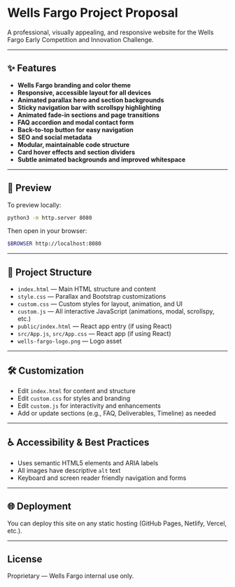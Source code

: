 # Wells Fargo Project Proposal

A professional, visually appealing, and responsive website for the Wells Fargo Early Competition and Innovation Challenge.

---

## ✨ Features

- **Wells Fargo branding and color theme**
- **Responsive, accessible layout for all devices**
- **Animated parallax hero and section backgrounds**
- **Sticky navigation bar with scrollspy highlighting**
- **Animated fade-in sections and page transitions**
- **FAQ accordion and modal contact form**
- **Back-to-top button for easy navigation**
- **SEO and social metadata**
- **Modular, maintainable code structure**
- **Card hover effects and section dividers**
- **Subtle animated backgrounds and improved whitespace**

---

## 🚀 Preview

To preview locally:

```bash
python3 -m http.server 8080
```
Then open in your browser:
```bash
$BROWSER http://localhost:8080
```

---

## 📁 Project Structure

- `index.html` — Main HTML structure and content
- `style.css` — Parallax and Bootstrap customizations
- `custom.css` — Custom styles for layout, animation, and UI
- `custom.js` — All interactive JavaScript (animations, modal, scrollspy, etc.)
- `public/index.html` — React app entry (if using React)
- `src/App.js`, `src/App.css` — React app (if using React)
- `wells-fargo-logo.png` — Logo asset

---

## 🛠️ Customization

- Edit `index.html` for content and structure
- Edit `custom.css` for styles and branding
- Edit `custom.js` for interactivity and enhancements
- Add or update sections (e.g., FAQ, Deliverables, Timeline) as needed

---

## ♿ Accessibility & Best Practices

- Uses semantic HTML5 elements and ARIA labels
- All images have descriptive `alt` text
- Keyboard and screen reader friendly navigation and forms

---

## 🌐 Deployment

You can deploy this site on any static hosting (GitHub Pages, Netlify, Vercel, etc.).

---

## License

Proprietary — Wells Fargo internal use only.